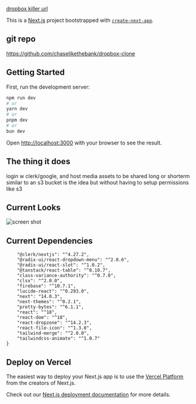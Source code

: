 [dropbox killer url](https://dropbox-killer.vercel.app/)

This is a [Next.js](https://nextjs.org/) project bootstrapped with [`create-next-app`](https://github.com/vercel/next.js/tree/canary/packages/create-next-app).

## git repo

https://github.com/chaselikethebank/dropbox-clone

## Getting Started

First, run the development server:

```bash
npm run dev
# or
yarn dev
# or
pnpm dev
# or
bun dev
```

Open [http://localhost:3000](http://localhost:3000) with your browser to see the result.



## The thing it does

login w clerk/google, and host media assets to be shared long or shorterm similar to an s3 bucket is the idea but without having to setup permissions like s3

## Current Looks

![screen shot](../screen-shot.png)

## Current Dependencies 

```"dependencies": {
    "@clerk/nextjs": "^4.27.2",
    "@radix-ui/react-dropdown-menu": "^2.0.6",
    "@radix-ui/react-slot": "^1.0.2",
    "@tanstack/react-table": "^8.10.7",
    "class-variance-authority": "^0.7.0",
    "clsx": "^2.0.0",
    "firebase": "^10.7.1",
    "lucide-react": "^0.293.0",
    "next": "14.0.3",
    "next-themes": "^0.2.1",
    "pretty-bytes": "^6.1.1",
    "react": "^18",
    "react-dom": "^18",
    "react-dropzone": "^14.2.3",
    "react-file-icon": "^1.3.0",
    "tailwind-merge": "^2.0.0",
    "tailwindcss-animate": "^1.0.7"
}
```


## Deploy on Vercel

The easiest way to deploy your Next.js app is to use the [Vercel Platform](https://vercel.com/new?utm_medium=default-template&filter=next.js&utm_source=create-next-app&utm_campaign=create-next-app-readme) from the creators of Next.js.

Check out our [Next.js deployment documentation](https://nextjs.org/docs/deployment) for more details.
